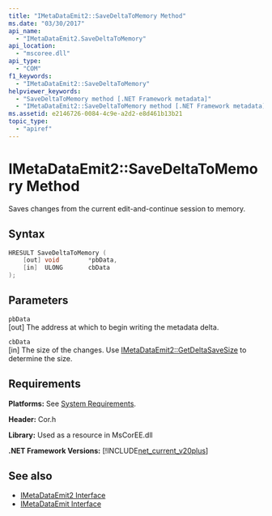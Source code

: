 ```yaml
---
title: "IMetaDataEmit2::SaveDeltaToMemory Method"
ms.date: "03/30/2017"
api_name: 
  - "IMetaDataEmit2.SaveDeltaToMemory"
api_location: 
  - "mscoree.dll"
api_type: 
  - "COM"
f1_keywords: 
  - "IMetaDataEmit2::SaveDeltaToMemory"
helpviewer_keywords: 
  - "SaveDeltaToMemory method [.NET Framework metadata]"
  - "IMetaDataEmit2::SaveDeltaToMemory method [.NET Framework metadata]"
ms.assetid: e2146726-0084-4c9e-a2d2-e8d461b13b21
topic_type: 
  - "apiref"
---
```

# IMetaDataEmit2::SaveDeltaToMemory Method
Saves changes from the current edit-and-continue session to memory.  
  
## Syntax  
  
```cpp  
HRESULT SaveDeltaToMemory (  
    [out] void        *pbData,   
    [in]  ULONG       cbData  
);  
```  
  
## Parameters  
 `pbData`  
 [out] The address at which to begin writing the metadata delta.  
  
 `cbData`  
 [in] The size of the changes. Use [IMetaDataEmit2::GetDeltaSaveSize](../../../../docs/framework/unmanaged-api/metadata/imetadataemit2-getdeltasavesize-method.md) to determine the size.  
  
## Requirements  
 **Platforms:** See [System Requirements](../../../../docs/framework/get-started/system-requirements.md).  
  
 **Header:** Cor.h  
  
 **Library:** Used as a resource in MsCorEE.dll  
  
 **.NET Framework Versions:** [!INCLUDE[net_current_v20plus](../../../../includes/net-current-v20plus-md.md)]  
  
## See also

- [IMetaDataEmit2 Interface](../../../../docs/framework/unmanaged-api/metadata/imetadataemit2-interface.md)
- [IMetaDataEmit Interface](../../../../docs/framework/unmanaged-api/metadata/imetadataemit-interface.md)
